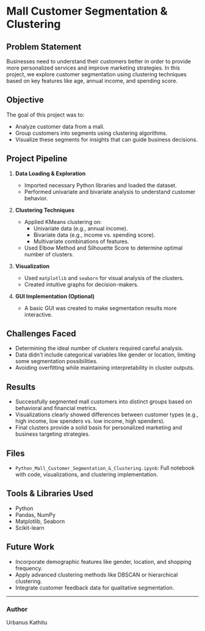 #  Mall Customer Segmentation & Clustering

## Problem Statement
Businesses need to understand their customers better in order to provide more personalized services and improve marketing strategies. In this project, we explore customer segmentation using clustering techniques based on key features like age, annual income, and spending score.

## Objective
The goal of this project was to:
- Analyze customer data from a mall.
- Group customers into segments using clustering algorithms.
- Visualize these segments for insights that can guide business decisions.

## Project Pipeline
1. **Data Loading & Exploration**  
   - Imported necessary Python libraries and loaded the dataset.
   - Performed univariate and bivariate analysis to understand customer behavior.
   
2. **Clustering Techniques**  
   - Applied KMeans clustering on:
     - Univariate data (e.g., annual income).
     - Bivariate data (e.g., income vs. spending score).
     - Multivariate combinations of features.
   - Used Elbow Method and Silhouette Score to determine optimal number of clusters.

3. **Visualization**  
   - Used `matplotlib` and `seaborn` for visual analysis of the clusters.
   - Created intuitive graphs for decision-makers.

4. **GUI Implementation (Optional)**  
   - A basic GUI was created to make segmentation results more interactive.

## Challenges Faced
- Determining the ideal number of clusters required careful analysis.
- Data didn't include categorical variables like gender or location, limiting some segmentation possibilities.
- Avoiding overfitting while maintaining interpretability in cluster outputs.

## Results
- Successfully segmented mall customers into distinct groups based on behavioral and financial metrics.
- Visualizations clearly showed differences between customer types (e.g., high income, low spenders vs. low income, high spenders).
- Final clusters provide a solid basis for personalized marketing and business targeting strategies.

## Files
- `Python_Mall_Customer_Segmentation_&_Clustering.ipynb`: Full notebook with code, visualizations, and clustering implementation.

## Tools & Libraries Used
- Python
- Pandas, NumPy
- Matplotlib, Seaborn
- Scikit-learn

## Future Work
- Incorporate demographic features like gender, location, and shopping frequency.
- Apply advanced clustering methods like DBSCAN or hierarchical clustering.
- Integrate customer feedback data for qualitative segmentation.

---

### Author
Urbanus Kathitu  
